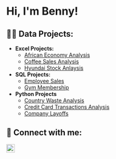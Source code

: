 <h1>Hi, I'm Benny! </h1>

<h2>👨‍💻 Data Projects:</h2>

- <b>Excel Projects:</b>
  - [African Economy Analysis](https://github.com/joshmadakor1/Algorithms-Practice)
  - [Coffee Sales Analysis](https://github.com/joshmadakor1/Algorithms-Practice)
  - [Hyundai Stock Anlaysis](https://github.com/joshmadakor1/Algorithms-Practice)
- <b>SQL Projects:</b>
  - [Employee Sales](https://github.com/joshmadakor1/Algorithms-Practice)
  - [Gym Membership](https://github.com/joshmadakor1/Algorithms-Practice)
- <b>Python Projects</b>
  - [Country Waste Analysis](https://github.com/joshmadakor1/Sentinel-Lab)
  - [Credit Card Transactions Analysis](https://github.com/joshmadakor1/Jwipe.PowerShell)
  - [Company Layoffs](https://github.com/joshmadakor1/AD_PS)


<h2> 🤳 Connect with me:</h2>

[<img align="left" alt="JoshMadakor | LinkedIn" width="22px" src="https://cdn.jsdelivr.net/npm/simple-icons@v3/icons/linkedin.svg" />][linkedin]

[linkedin]: https://linkedin.com/in/BennyOgayonne

<!--
Here are some ideas to get you started:

- 🔭 I’m currently working on ...
- 🌱 I’m currently learning ...
- 👯 I’m looking to collaborate on ...
- 🤔 I’m looking for help with ...
- 💬 Ask me about ...
- 📫 How to reach me: ...
- 😄 Pronouns: ...
- ⚡ Fun fact: ...
-->
